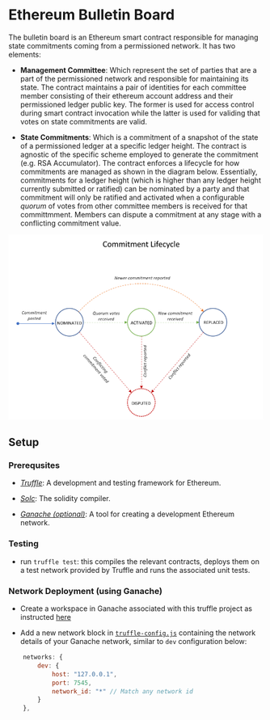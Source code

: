 # Ethereum Bulletin Board

The bulletin board is an Ethereum smart contract responsible for managing state commitments coming from a permissioned network. It has two elements:

- **Management Committee**: Which represent the set of parties that are a part of the permissioned network and responsible for maintaining its state. The contract maintains a pair of identities for each committee member consisting of their ethereum account address and their permissioned ledger public key. The former is used for access control during smart contract invocation while the latter is used for validing that votes on state commitments are valid.

- **State Commitments**: Which is a commitment of a snapshot of the state of a permissioned ledger at a specific ledger height. The contract is agnostic of the specific scheme employed to generate the commitment (e.g. RSA Accumulator). The contract enforces a lifecycle for how commitments are managed as shown in the diagram below. Essentially, commitments for a ledger height (which is higher than any ledger height currently submitted or ratified) can be nominated by a party and that commitment will only be ratified and activated when a configurable *quorum* of votes from other committee members is received for that committmment. Members can dispute a commitment at any stage with a conflicting commitment value.

![commitment lifecycle](./docs/commitment-lifecycle.png)

## Setup
### Prerequsites

- [*Truffle*](https://www.trufflesuite.com/): A development and testing framework for Ethereum.

- [*Solc*](https://solidity.readthedocs.io/en/v0.6.4/installing-solidity.html): The solidity compiler.

- [*Ganache (optional)*](https://www.trufflesuite.com/docs/ganache/quickstart): A tool for creating a development Ethereum network.

### Testing

- run `truffle test`: this compiles the relevant contracts, deploys them on a test network provided by Truffle and runs the associated unit tests.

### Network Deployment (using Ganache)

- Create a workspace in Ganache associated with this truffle project as instructed [here](https://www.trufflesuite.com/docs/ganache/truffle-projects/linking-a-truffle-project)

- Add a new network block in [`truffle-config.js`](./truffle-config.js) containing the network details of your Ganache network, similar to `dev` configuration below:

```javascript
    networks: {
        dev: {
            host: "127.0.0.1",
            port: 7545,
            network_id: "*" // Match any network id
        }
    },
```
